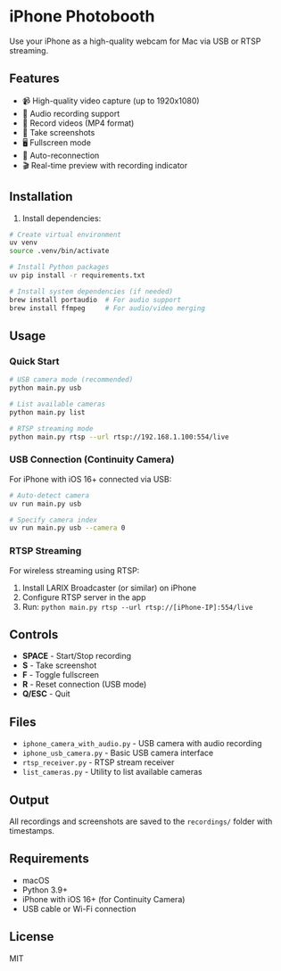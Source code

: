 # iPhone Photobooth

Use your iPhone as a high-quality webcam for Mac via USB or RTSP streaming.

## Features

- 📹 High-quality video capture (up to 1920x1080)
- 🎤 Audio recording support
- 💾 Record videos (MP4 format)
- 📸 Take screenshots
- 🖥️ Fullscreen mode
- 🔄 Auto-reconnection
- 🎬 Real-time preview with recording indicator

## Installation

1. Install dependencies:
```bash
# Create virtual environment
uv venv
source .venv/bin/activate

# Install Python packages
uv pip install -r requirements.txt

# Install system dependencies (if needed)
brew install portaudio  # For audio support
brew install ffmpeg     # For audio/video merging
```

## Usage

### Quick Start

```bash
# USB camera mode (recommended)
python main.py usb

# List available cameras
python main.py list

# RTSP streaming mode
python main.py rtsp --url rtsp://192.168.1.100:554/live
```

### USB Connection (Continuity Camera)

For iPhone with iOS 16+ connected via USB:

```bash
# Auto-detect camera
uv run main.py usb

# Specify camera index
uv run main.py usb --camera 0
```

### RTSP Streaming

For wireless streaming using RTSP:

1. Install LARIX Broadcaster (or similar) on iPhone
2. Configure RTSP server in the app
3. Run: `python main.py rtsp --url rtsp://[iPhone-IP]:554/live`

## Controls

- **SPACE** - Start/Stop recording
- **S** - Take screenshot
- **F** - Toggle fullscreen
- **R** - Reset connection (USB mode)
- **Q/ESC** - Quit

## Files

- `iphone_camera_with_audio.py` - USB camera with audio recording
- `iphone_usb_camera.py` - Basic USB camera interface
- `rtsp_receiver.py` - RTSP stream receiver
- `list_cameras.py` - Utility to list available cameras

## Output

All recordings and screenshots are saved to the `recordings/` folder with timestamps.

## Requirements

- macOS
- Python 3.9+
- iPhone with iOS 16+ (for Continuity Camera)
- USB cable or Wi-Fi connection

## License

MIT
